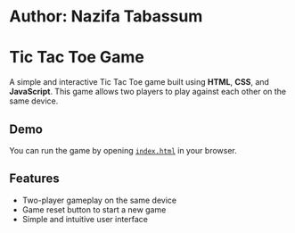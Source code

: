# Author: Nazifa Tabassum
# Tic Tac Toe Game

A simple and interactive Tic Tac Toe game built using **HTML**, **CSS**, and **JavaScript**. This game allows two players to play against each other on the same device.

## Demo
You can run the game by opening [`index.html`](https://tabassumnazifa.github.io/TicTacToeGame/) in your browser.

## Features
- Two-player gameplay on the same device
- Game reset button to start a new game
- Simple and intuitive user interface
